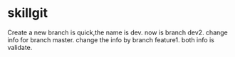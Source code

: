 # skillgit
Create a new branch is quick,the name is dev.
now is branch dev2.
change info for branch master.
change the info by branch feature1.
both info is validate.
